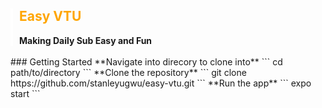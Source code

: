 <div style="border-left:4px solid white;padding-left:10px">
<h2 style="color:orange;padding-bottom:0">Easy VTU</h2>
<b>Making Daily Sub Easy and Fun</b>
</div>
<br>
### Getting Started
**Navigate into direcory to clone into**
```
cd path/to/directory
```
**Clone the repository**
```
git clone https://github.com/stanleyugwu/easy-vtu.git
```
**Run the app**
```
expo start
```
